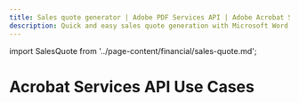```yaml
---
title: Sales quote generator | Adobe PDF Services API | Adobe Acrobat Services
description: Quick and easy sales quote generation with Microsoft Word templates and your data using Document Generation service. Our PDF Services API helps you create, convert, OCR PDFs and more. Free 6-month trial. Learn more today.
---
```


import SalesQuote from '../page-content/financial/sales-quote.md';


<Hero slots="heading" variant="fullwidth" theme="dark"  customLayout className="herobgImage Hero-Banner"/>

# Acrobat Services API Use Cases


<MenuWrapperComponent  menuItem= 'subMenuPages'  slots="content"  repeat="1" theme="lightest" className="Sales-Quote"/>

<SalesQuote />
